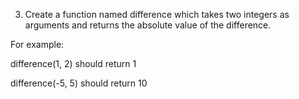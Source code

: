 3. Create a function named difference which takes two integers as arguments and returns the absolute value of the difference.


For example:

difference(1, 2) should return 1

difference(-5, 5) should return 10
